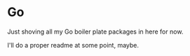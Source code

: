 # Go

Just shoving all my Go boiler plate packages in here for now.

I'll do a proper readme at some point, maybe.
